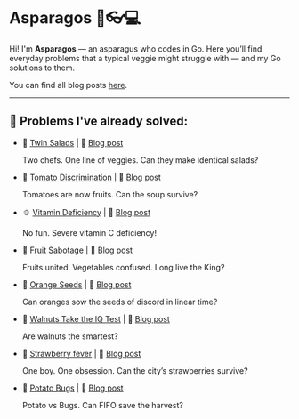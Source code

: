 # Asparagos 🥬👓💻

Hi! I'm **Asparagos** — an asparagus who codes in Go.
Here you’ll find everyday problems that a typical veggie might struggle with — and my Go solutions to them.

You can find all blog posts [here](https://dev.to/asparagos).

---

## 🧩 Problems I've already solved:

- 🥗 [Twin Salads](./twin_salads/README.md) | 📖 [Blog post](https://dev.to/asparagos/go-coding-with-asparagos-can-two-chefs-make-twin-salads-4de8)

  Two chefs. One line of veggies. Can they make identical salads?

- 🍅 [Tomato Discrimination](./tomato_discrimination/README.md) | 📖 [Blog post](https://dev.to/asparagos/go-coding-with-asparagos-tomato-discrimination-in-the-soup-queue-4i7)

  Tomatoes are now fruits. Can the soup survive?

- 🫑 [Vitamin Deficiency](./vitamin_deficiency/README.md) | 📖 [Blog post](https://dev.to/asparagos/go-coding-with-asparagos-can-two-veggies-cure-a-vitamin-crisis-56jl)

  No fun. Severe vitamin C deficiency!

- 🍍 [Fruit Sabotage](./fruit_sabotage/README.md) | 📖 [Blog post](https://dev.to/asparagos/go-coding-with-asparagos-can-we-find-the-king-in-o1-space-4fd4)

  Fruits united. Vegetables confused. Long live the King?

- 🍊 [Orange Seeds](./orange_seeds/README.md) | 📖 [Blog post](https://dev.to/asparagos/go-coding-with-asparagos-can-oranges-sow-the-seeds-of-discord-in-linear-time-1643)

  Can oranges sow the seeds of discord in linear time?

- 🌰 [Walnuts Take the IQ Test](./walnut_iq/README.md) | 📖 [Blog post](https://dev.to/asparagos/go-coding-with-asparagos-walnuts-take-the-iq-test-8dl)

  Are walnuts the smartest?

- 🍓 [Strawberry fever](./strawberry_fever/README.md) | 📖 [Blog post](https://dev.to/asparagos/go-coding-with-asparagos-are-strawberries-in-danger-nab)

  One boy. One obsession. Can the city’s strawberries survive?

- 🥔 [Potato Bugs](./potato_bugs/README.md) | 📖 [Blog post](https://dev.to/asparagos/asparagos-vs-potato-bugs-can-he-detect-the-cycle-in-o1-space-1dll)

  Potato vs Bugs. Can FIFO save the harvest?